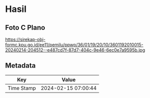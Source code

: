 # Hasil

## Foto C Plano

https://sirekap-obj-formc.kpu.go.id/ee11/pemilu/ppwp/36/01/19/20/10/3601192010015-20240214-204512--e487cd7f-87d7-404c-9e46-6ec0e7a9595b.jpg


## Metadata

| Key        | Value               |
| ---------- | ------------------- |
| Time Stamp | 2024-02-15 07:00:44 |



